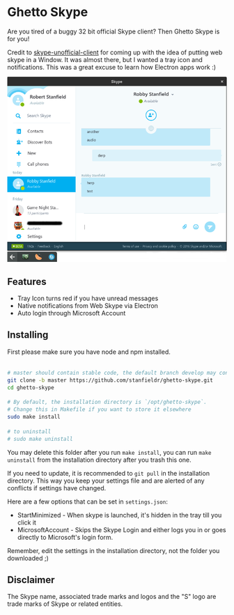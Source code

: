 # Ghetto Skype
Are you tired of a buggy 32 bit official Skype client? Then Ghetto Skype is for you!

Credit to [skype-unofficial-client](https://github.com/haskellcamargo/skype-unofficial-client) for coming up with the idea of putting web skype in a Window. It was almost there, but I wanted a tray icon and notifications. This was a great excuse to learn how Electron apps work :)

![Screenshot](assets/screenshot.png)

## Features
- Tray Icon turns red if you have unread messages
- Native notifications from Web Skype via Electron
- Auto login through Microsoft Account

## Installing

First please make sure you have node and npm installed.

```bash

# master should contain stable code, the default branch develop may contain bugs
git clone -b master https://github.com/stanfieldr/ghetto-skype.git
cd ghetto-skype

# By default, the installation directory is `/opt/ghetto-skype`.
# Change this in Makefile if you want to store it elsewhere
sudo make install

# to uninstall
# sudo make uninstall
```

You may delete this folder after you run `make install`, you can run `make uninstall` from the installation directory after you trash this one.

If you need to update, it is recommended to `git pull` in the installation directory. This way you keep your settings file and are alerted of any conflicts if settings have changed.

Here are a few options that can be set in `settings.json`:

- StartMinimized - When skype is launched, it's hidden in the tray till you click it
- MicrosoftAccount - Skips the Skype Login and either logs you in or goes directly to Microsoft's login form.

Remember, edit the settings in the installation directory, not the folder you downloaded ;)

## Disclaimer
The Skype name, associated trade marks and logos and the "S" logo are trade marks of Skype or related entities.

